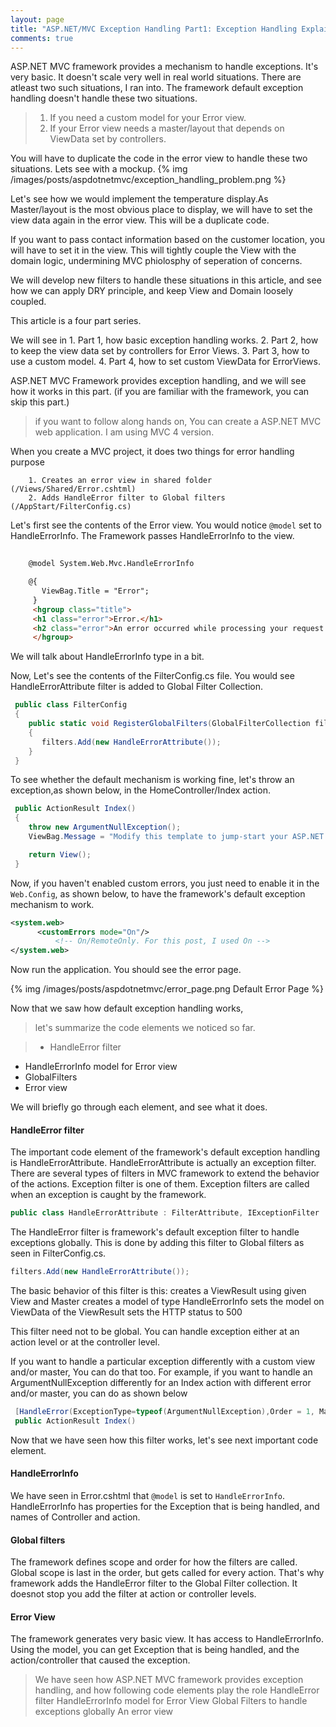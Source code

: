 ```yaml
---
layout: page
title: "ASP.NET/MVC Exception Handling Part1: Exception Handling Explained"
comments: true
---
```

 ASP.NET MVC framework provides a mechanism to handle exceptions. It's very basic. It doesn't scale very well 
in real world situations. There are atleast two such situations, I ran into.
The framework default exception handling doesn't handle these two situations.  

>  1. If you need a custom model for your Error view. 
>  2. If your Error view needs a master/layout that depends on ViewData set by controllers.  

You will have to duplicate the code in the error view to handle these two situations. Lets see with a mockup.
 {% img /images/posts/aspdotnetmvc/exception_handling_problem.png %}

 Let's see how we would implement the temperature display.As Master/layout is the most obvious place to display, we will have to set the view data again in the error view. This will be a duplicate code.

 <!-- more -->
 If you want to pass contact information based on the customer location, you will have to set it in the view. This will tightly couple the View with the domain logic, undermining MVC phiolosphy of seperation of concerns.
 
  We will develop new filters to handle these situations in this article, and see how we can apply DRY principle, and keep View and Domain loosely coupled.

This article is a four part series. 
 
  We will see in
    1. Part 1, how basic exception handling works. 
    2. Part 2, how to keep the view data set by controllers for Error Views. 
    3. Part 3, how to use a custom model.
    4. Part 4, how to set custom ViewData for ErrorViews. 
          
ASP.NET MVC Framework provides exception handling, and we will see how it works in this part.  (if you are familiar with the framework, you can skip this part.)

> if you want to follow along hands on, You can create a ASP.NET MVC  
 web application. I am using MVC 4 version.

When you create a MVC project, it does two things for error handling purpose 

        1. Creates an error view in shared folder (/Views/Shared/Error.cshtml)
        2. Adds HandleError filter to Global filters (/AppStart/FilterConfig.cs) 

Let's first see the contents of the Error view. You would notice ```@model``` set to HandleErrorInfo. The Framework passes HandleErrorInfo to the view.

``` html Views/Shared/Error.cshtml 
    
    @model System.Web.Mvc.HandleErrorInfo 

    @{
       ViewBag.Title = "Error";
     }
     <hgroup class="title">
     <h1 class="error">Error.</h1>
     <h2 class="error">An error occurred while processing your request.</h2>
     </hgroup>
``` 
 We will talk about HandleErrorInfo type in a bit.

Now, Let's see the contents of the FilterConfig.cs file. You would see HandleErrorAttribute filter is added to Global Filter Collection.

``` csharp AppStart/FilterConfig.cs
 public class FilterConfig
 {
    public static void RegisterGlobalFilters(GlobalFilterCollection filters)
    {
       filters.Add(new HandleErrorAttribute()); 
    }
 }
```
 To see whether the default mechanism is working fine, let's throw an exception,as shown below, in the HomeController/Index action.

``` csharp Controllers/HomeController.cs
 public ActionResult Index()
 {
    throw new ArgumentNullException();
    ViewBag.Message = "Modify this template to jump-start your ASP.NET MVC application.";

    return View();
 }
```


Now, if you haven't enabled custom errors, you just need to enable it in the ```Web.Config```, as shown below, to have the framework's default exception mechanism to work.
``` xml web.config
<system.web>
	  <customErrors mode="On"/> 
          <!-- On/RemoteOnly. For this post, I used On -->
</system.web>
```
 Now run the application. You should see the error page.
 
{% img /images/posts/aspdotnetmvc/error_page.png Default Error Page %}
 
 Now that we saw how default exception handling works, 
  >let's summarize the code elements we noticed so far. 

>* HandleError filter
 * HandleErrorInfo model for Error view
 * GlobalFilters 
 * Error view 

We will briefly go through each element, and see what it does.

#### HandleError filter

 The important code element of the framework's default exception handling is HandleErrorAttribute. HandleErrorAttribute is actually an exception filter. There are several types of filters in MVC framework to extend the behavior of the actions. 
Exception filter is one of them. Exception filters are called when an exception is caught by the framework. 
``` csharp    
public class HandleErrorAttribute : FilterAttribute, IExceptionFilter  
```
 The HandleError filter is framework's default exception filter to handle exceptions globally. This is done by adding this filter to Global filters as seen in FilterConfig.cs.

``` csharp AppStart/FilterConfig.cs
filters.Add(new HandleErrorAttribute());
```
 
 The basic behavior of this filter is this:
    creates a ViewResult using given View and Master
    creates a model of type HandleErrorInfo 
    sets the model on ViewData of the ViewResult
    sets the HTTP status to 500
 
 This filter need not to be global. You can handle exception either at an action level or at the controller level. 
 
 If you want to handle a particular exception differently with a custom view and/or master, You can do that too.
 For example, if you want to handle an ArgumentNullException differently for an Index action with different error and/or master, you can do as shown below 

``` csharp  
 [HandleError(ExceptionType=typeof(ArgumentNullException),Order = 1, Master="_ErrorLayout", View="CustomError")]
 public ActionResult Index()
```       

Now that we have seen how this filter works, let's see next important code element.

#### HandleErrorInfo
We have seen in Error.cshtml that ```@model``` is set to ```HandleErrorInfo```. 
HandleErrorInfo has properties for the  Exception that is being handled, and names of Controller and action.

#### Global filters 
 The framework defines scope and order for how the filters are called.
Global scope is last in the order, but gets called for every action.
That's why framework adds the HandleError filter to the Global Filter collection. It doesnot stop you add the filter at action or controller levels.

#### Error View
 The framework generates very basic view. It has access to HandleErrorInfo. Using the model, you can get Exception that is being handled, and the action/controller that caused the exception. 


> We have seen how ASP.NET MVC framework provides exception handling, and how following code elements play the role
    HandleError filter
    HandleErrorInfo model for Error View
    Global Filters to handle exceptions globally
    An error view 
